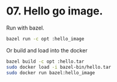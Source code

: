 # 07. Hello go image.

Run with bazel.
```bash
bazel run -c opt :hello_image
```

Or build and load into the docker

```bash
bazel build -c opt :hello.tar
sudo docker load -i bazel-bin/hello.tar
sudo docker run bazel:hello_image
```
